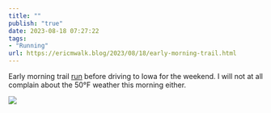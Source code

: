 ```yaml
---
title: ""
publish: "true"
date: 2023-08-18 07:27:22
tags:
- "Running"
url: https://ericmwalk.blog/2023/08/18/early-morning-trail.html
---
```

Early morning trail [run](https://strava.com/activities/9672273214) before driving to Iowa for the weekend. I will not at all complain about the 50°F weather this morning either.

![](https://ericmwalk.blog/uploads/2023/dd754eb8ad.jpg)